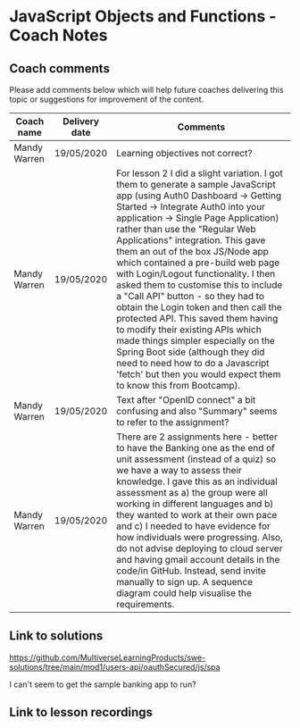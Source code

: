 # JavaScript Objects and Functions - Coach Notes

## Coach comments
Please add comments below which will help future coaches delivering this topic or suggestions for improvement of the content.

|**Coach name**|**Delivery date**|**Comments**|
|--------------|-----------------|------------|
|Mandy Warren|19/05/2020|Learning objectives not correct?|
|Mandy Warren|19/05/2020|For lesson 2 I did a slight variation. I got them to generate a sample JavaScript app (using Auth0 Dashboard -> Getting Started -> Integrate Auth0 into your application -> Single Page Application) rather than use the "Regular Web Applications" integration. This gave them an out of the box JS/Node app which contained a pre-build web page with Login/Logout functionality. I then asked them to customise this to include a "Call API" button - so they had to obtain the Login token and then call the protected API. This saved them having to modify their existing APIs which made things simpler especially on the Spring Boot side (although they did need to need how to do a Javascript 'fetch' but then you would expect them to know this from Bootcamp). |
|Mandy Warren|19/05/2020|Text after "OpenID connect" a bit confusing and also "Summary" seems to refer to the assignment?|
|Mandy Warren|19/05/2020|There are 2 assignments here - better to have the Banking one as the end of unit assessment (instead of a quiz) so we have a way to assess their knowledge. I gave this as an individual assessment as a) the group were all working in different languages and b) they wanted to work at their own pace and c) I needed to have evidence for how individuals were progressing. Also, do not advise deploying to cloud server and having gmail account details in the code/in GitHub. Instead, send invite manually to sign up. A sequence diagram could help visualise the requirements. |

## Link to solutions
https://github.com/MultiverseLearningProducts/swe-solutions/tree/main/mod1/users-api/oauthSecured/js/spa

I can't seem to get the sample banking app to run?

## Link to lesson recordings